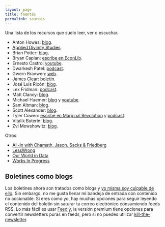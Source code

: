 ```yaml
---
layout: page
title: fuentes
permalink: sources
---
```

Una lista de los recursos que suelo leer, ver o escuchar.

- Anton Howes: [blog](https://antonhowes.substack.com/).
- [Applied Divinity Studies](https://applieddivinitystudies.com/).
- Brian Potter: [blog](https://constructionphysics.substack.com/).
- Bryan Caplan: [escribe en EconLib](https://www.econlib.org/econlog/).
- Ernesto Castro: [youtube](https://www.youtube.com/user/holamellamololillo).
- Dwarkesh Patel: [podcast](https://www.youtube.com/c/DwarkeshPatel).
- Gwern Branwen: [web](https://www.gwern.net/).
- James Clear: [boletín](https://jamesclear.com/3-2-1).
- José Luis Ricón: [blog](http://nintil.com/).
- Lex Fridman: [podcast](https://open.spotify.com/show/2MAi0BvDc6GTFvKFPXnkCL?si=vTInSKlZRPqhxfO_A5n8pw).
- Matt Clancy: [blog](https://mattsclancy.substack.com/).
- Michael Huemer: [blog](https://fakenous.net) y [youtube](https://www.youtube.com/user/owl235).
- Sam Altman: [blog](http://blog.samaltman.com/).
- Scott Alexander: [blog](https://slatestarcodex.com/).
- Tyler Cowen: [escribe en Marginal Revolution](https://marginalrevolution.com/) y [podcast](https://open.spotify.com/show/0Z1234tGXD2hVhjFrrhJ7g?si=GtIh6mp4TgKAE0rpTuchlA).
- Vitalik Buterin: [blog](https://vitalik.ca/).
- Zvi Mowshowitz: [blog](https://thezvi.substack.com/).

Otros:

- [All-In with Chamath, Jason, Sacks & Friedberg](https://open.spotify.com/show/2IqXAVFR4e0Bmyjsdc8QzF?si=3982058fe0c44631)
- [LessWrong](https://www.lesswrong.com/)
- [Our World in Data](https://ourworldindata.org/)
- [Works In Progress](https://worksinprogress.co/)


## Boletines como blogs

Los boletines ahora son tratados como blogs y [yo misma soy culpable de ello](https://rbarbadillo.substack.com/). Sin embargo, no me gusta llenar mi bandeja de entrada con contenido no accionable. Si eres como yo, hay muchas opciones para seguir leyendo el contenido del boletín sin saturar tu correo electrónico consumiendo feeds RSS. Lo más fácil es usar [Feedly](http://feedly.com/), la versión premium tiene opciones para convertir newsletters puras en feeds, pero si no puedes utilizar [kill-the-newsletter](https://www.kill-the-newsletter.com).
